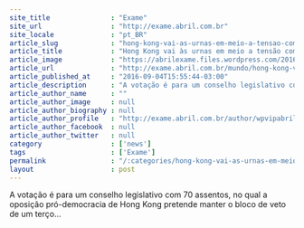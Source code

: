 ```yaml
---
site_title               : "Exame"
site_url                 : "http://exame.abril.com.br"
site_locale              : "pt_BR"
article_slug             : "hong-kong-vai-as-urnas-em-meio-a-tensao-com-a-china"
article_title            : "Hong Kong vai às urnas em meio a tensão com a China"
article_image            : "https://abrilexame.files.wordpress.com/2016/09/size_960_16_9_hong-kong18.jpg?quality=70&strip=all&w=960"
article_url              : "http://exame.abril.com.br/mundo/hong-kong-vai-as-urnas-em-meio-a-tensao-com-a-china/"
article_published_at     : "2016-09-04T15:55:44-03:00"
article_description      : "A votação é para um conselho legislativo com 70 assentos, no qual a oposição pró-democracia de Hong Kong pretende manter o bloco de veto de um terço..."
article_author_name      : ""
article_author_image     : null
article_author_biography : null
article_author_profile   : "http://exame.abril.com.br/author/wpvipabril/"
article_author_facebook  : null
article_author_twitter   : null
category                 : ['news']
tags                     : ['Exame']
permalink                : "/:categories/hong-kong-vai-as-urnas-em-meio-a-tensao-com-a-china/"
layout                   : post
---
```


A votação é para um conselho legislativo com 70 assentos, no qual a oposição pró-democracia de Hong Kong pretende manter o bloco de veto de um terço...
